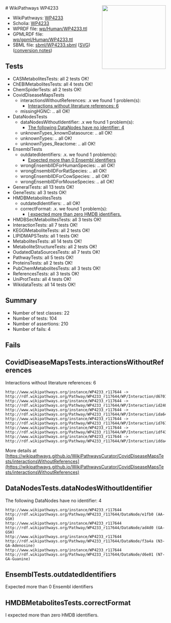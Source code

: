 <img style="float: right; width: 200px" src="../logo.png" />
# WikiPathways WP4233

* WikiPathways: [WP4233](https://identifiers.org/wikipathways:WP4233)
* Scholia: [WP4233](https://scholia.toolforge.org/wikipathways/WP4233)
* WPRDF file: [wp/Human/WP4233.ttl](../wp/Human/WP4233.ttl)
* GPMLRDF file: [wp/gpml/Human/WP4233.ttl](../wp/gpml/Human/WP4233.ttl)
* SBML file: [sbml/WP4233.sbml](../sbml/WP4233.sbml) ([SVG](../sbml/WP4233.svg)) ([conversion notes](../sbml/WP4233.txt))

## Tests
* CASMetabolitesTests: all 2 tests OK!
* ChEBIMetabolitesTests: all 4 tests OK!
* ChemSpiderTests: all 2 tests OK!
* CovidDiseaseMapsTests
    * interactionsWithoutReferences: .x we found 1 problem(s):
        * [Interactions without literature references: 6](#2e295934)
    * missingHGNC: .. all OK!
* DataNodesTests
    * dataNodesWithoutIdentifier: .x we found 1 problem(s):
        * [The following DataNodes have no identifier: 4](#d2d32fa3)
    * unknownTypes_knownDatasource: .. all OK!
    * unknownTypes: .. all OK!
    * unknownTypes_Reactome: .. all OK!
* EnsemblTests
    * outdatedIdentifiers: .x. we found 1 problem(s):
        * [Expected more than 0 Ensembl identifiers](#f44398b7)
    * wrongEnsemblIDForHumanSpecies: .. all OK!
    * wrongEnsemblIDForRatSpecies: .. all OK!
    * wrongEnsemblIDForCowSpecies: .. all OK!
    * wrongEnsemblIDForMouseSpecies: .. all OK!
* GeneralTests: all 13 tests OK!
* GeneTests: all 3 tests OK!
* HMDBMetabolitesTests
    * outdatedIdentifiers: .. all OK!
    * correctFormat: .x. we found 1 problem(s):
        * [I expected more than zero HMDB identifiers.](#ad154c1e)
* HMDBSecMetabolitesTests: all 3 tests OK!
* InteractionTests: all 7 tests OK!
* KEGGMetaboliteTests: all 2 tests OK!
* LIPIDMAPSTests: all 1 tests OK!
* MetabolitesTests: all 14 tests OK!
* MetaboliteStructureTests: all 2 tests OK!
* OudatedDataSourcesTests: all 7 tests OK!
* PathwayTests: all 5 tests OK!
* ProteinsTests: all 2 tests OK!
* PubChemMetabolitesTests: all 3 tests OK!
* ReferencesTests: all 3 tests OK!
* UniProtTests: all 4 tests OK!
* WikidataTests: all 14 tests OK!


## Summary

* Number of test classes: 22
* Number of tests: 104
* Number of assertions: 210
* Number of fails: 4

## Fails

<a name="2e295934" />

## CovidDiseaseMapsTests.interactionsWithoutReferences

Interactions without literature references: 6
```
http://www.wikipathways.org/instance/WP4233_r117644 -> http://rdf.wikipathways.org/Pathway/WP4233_r117644/WP/Interaction/d6701
http://www.wikipathways.org/instance/WP4233_r117644 -> http://rdf.wikipathways.org/Pathway/WP4233_r117644/WP/Interaction/id24011981
http://www.wikipathways.org/instance/WP4233_r117644 -> http://rdf.wikipathways.org/Pathway/WP4233_r117644/WP/Interaction/ida6409d2b
http://www.wikipathways.org/instance/WP4233_r117644 -> http://rdf.wikipathways.org/Pathway/WP4233_r117644/WP/Interaction/id76795d34
http://www.wikipathways.org/instance/WP4233_r117644 -> http://rdf.wikipathways.org/Pathway/WP4233_r117644/WP/Interaction/idf434f512
http://www.wikipathways.org/instance/WP4233_r117644 -> http://rdf.wikipathways.org/Pathway/WP4233_r117644/WP/Interaction/idda45cc5e
```

More details at [https://wikipathways.github.io/WikiPathwaysCurator/CovidDiseaseMapsTests/interactionsWithoutReferences](https://wikipathways.github.io/WikiPathwaysCurator/CovidDiseaseMapsTests/interactionsWithoutReferences)

<a name="d2d32fa3" />

## DataNodesTests.dataNodesWithoutIdentifier

The following DataNodes have no identifier: 4
```
http://www.wikipathways.org/instance/WP4233_r117644 http://rdf.wikipathways.org/Pathway/WP4233_r117644/DataNode/e1fb0 (AA-GSH)
http://www.wikipathways.org/instance/WP4233_r117644 http://rdf.wikipathways.org/Pathway/WP4233_r117644/DataNode/ad4d0 (GA-GSH)
http://www.wikipathways.org/instance/WP4233_r117644 http://rdf.wikipathways.org/Pathway/WP4233_r117644/DataNode/f3a4a (N3-GA-Adenosine)
http://www.wikipathways.org/instance/WP4233_r117644 http://rdf.wikipathways.org/Pathway/WP4233_r117644/DataNode/d6e01 (N7-GA-Guanine)
```

<a name="f44398b7" />

## EnsemblTests.outdatedIdentifiers

Expected more than 0 Ensembl identifiers
<a name="ad154c1e" />

## HMDBMetabolitesTests.correctFormat

I expected more than zero HMDB identifiers.
